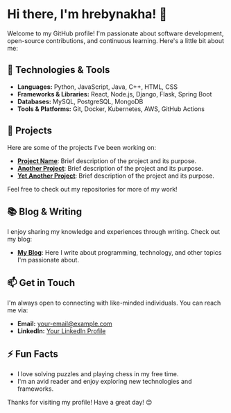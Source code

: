 

# Hi there, I'm hrebynakha! 👋

Welcome to my GitHub profile! I'm passionate about software development, open-source contributions, and continuous learning. Here's a little bit about me:

## 🔧 Technologies & Tools
- **Languages:** Python, JavaScript, Java, C++, HTML, CSS
- **Frameworks & Libraries:** React, Node.js, Django, Flask, Spring Boot
- **Databases:** MySQL, PostgreSQL, MongoDB
- **Tools & Platforms:** Git, Docker, Kubernetes, AWS, GitHub Actions

## 🚀 Projects
Here are some of the projects I've been working on:

- **[Project Name](link-to-project)**: Brief description of the project and its purpose.
- **[Another Project](link-to-another-project)**: Brief description of the project and its purpose.
- **[Yet Another Project](link-to-yet-another-project)**: Brief description of the project and its purpose.

Feel free to check out my repositories for more of my work!

## 📚 Blog & Writing
I enjoy sharing my knowledge and experiences through writing. Check out my blog:

- **[My Blog](link-to-blog)**: Here I write about programming, technology, and other topics I'm passionate about.

## 📫 Get in Touch
I'm always open to connecting with like-minded individuals. You can reach me via:

- **Email:** [your-email@example.com](mailto:your-email@example.com)
- **LinkedIn:** [Your LinkedIn Profile](link-to-linkedin)

## ⚡ Fun Facts
- I love solving puzzles and playing chess in my free time.
- I'm an avid reader and enjoy exploring new technologies and frameworks.

Thanks for visiting my profile! Have a great day! 😊
